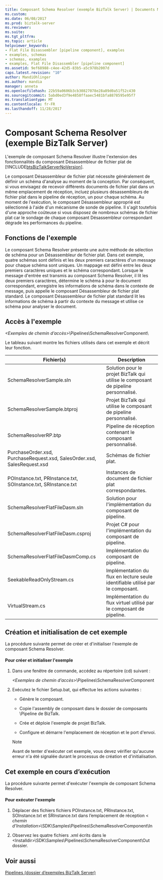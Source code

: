 ```yaml
---
title: Composant Schema Resolver (exemple BizTalk Server) | Documents Microsoft
ms.custom: 
ms.date: 06/08/2017
ms.prod: biztalk-server
ms.reviewer: 
ms.suite: 
ms.tgt_pltfrm: 
ms.topic: article
helpviewer_keywords:
- Flat File Disassembler [pipeline component], examples
- examples, schemas
- schemas, examples
- examples, Flat File Disassembler [pipeline component]
ms.assetid: 9ef68988-c4ee-42d5-83b5-a5c978b2007d
caps.latest.revision: "10"
author: MandiOhlinger
ms.author: mandia
manager: anneta
ms.openlocfilehash: 22b59a0606b3cb30827078e28a89d0a51f52c430
ms.sourcegitcommit: 5abd0ed3f9e4858ffaaec5481bfa8878595e95f7
ms.translationtype: MT
ms.contentlocale: fr-FR
ms.lasthandoff: 11/28/2017
---
```

# <a name="schema-resolver-component-biztalk-server-sample"></a>Composant Schema Resolver (exemple BizTalk Server)
L'exemple de composant Schema Resolver illustre l'extension des fonctionnalités du composant Désassembleur de fichier plat de [!INCLUDE[btsBizTalkServerNoVersion](../includes/btsbiztalkservernoversion-md.md)].  
  
 Le composant Désassembleur de fichier plat nécessite généralement de définir un schéma d'analyse au moment de la conception. Par conséquent, si vous envisagez de recevoir différents documents de fichier plat dans un même emplacement de réception, incluez plusieurs désassembleurs de fichier plat dans le pipeline de réception, un pour chaque schéma. Au moment de l'exécution, le composant Désassembleur approprié est sélectionné à l'aide d'un mécanisme de sonde de pipeline. Il s'agit toutefois d'une approche coûteuse si vous disposez de nombreux schémas de fichier plat car le sondage de chaque composant Désassembleur correspondant dégrade les performances du pipeline.  
  
## <a name="what-this-sample-does"></a>Fonctions de l'exemple  
 Le composant Schema Resolver présente une autre méthode de sélection de schéma pour un Désassembleur de fichier plat. Dans cet exemple, quatre schémas sont définis et les deux premiers caractères d'un message pour chaque schéma sont uniques. Un mappage est défini entre les deux premiers caractères uniques et le schéma correspondant. Lorsque le message d'entrée est transmis au composant Schema Resolver, il lit les deux premiers caractères, détermine le schéma à pour le document correspondant, enregistre les informations de schéma dans le contexte de message, puis appelle le composant Désassembleur de fichier plat standard. Le composant Désassembleur de fichier plat standard lit les informations de schéma à partir du contexte du message et utilise ce schéma pour analyser le document.  
  
## <a name="where-to-find-this-sample"></a>Accès à l'exemple  
 *\<Exemples de chemin d’accès\>*\Pipelines\SchemaResolverComponent\  
  
 Le tableau suivant montre les fichiers utilisés dans cet exemple et décrit leur fonction.  
  
|Fichier(s)| Description|  
|---------------|-----------------|  
|SchemaResolverSample.sln|Solution pour le projet BizTalk qui utilise le composant de pipeline personnalisé.|  
|SchemaResolverSample.btproj|Projet BizTalk qui utilise le composant de pipeline personnalisé.|  
|SchemaResolverRP.btp|Pipeline de réception contenant le composant personnalisé.|  
|PurchaseOrder.xsd, PurchaseRequest.xsd, SalesOrder.xsd, SalesRequest.xsd|Schémas de fichier plat.|  
|POInstance.txt, PRInstance.txt, SOInstance.txt, SRInstance.txt|Instances de document de fichier plat correspondantes.|  
|SchemaResolverFlatFileDasm.sln|Solution pour l'implémentation du composant de pipeline.|  
|SchemaResolverFlatFileDasm.csproj|Projet C# pour l'implémentation du composant de pipeline.|  
|SchemaResolverFlatFileDasmComp.cs|Implémentation du composant de pipeline.|  
|SeekableReadOnlyStream.cs|Implémentation du flux en lecture seule identifiable utilisé par le composant.|  
|VirtualStream.cs|Implémentation du flux virtuel utilisé par le composant de pipeline.|  
  
## <a name="building-and-initializing-this-sample"></a>Création et initialisation de cet exemple  
 La procédure suivante permet de créer et d'initialiser l'exemple de composant Schema Resolver.  
  
#### <a name="to-build-and-initialize-this-sample"></a>Pour créer et initialiser l'exemple  
  
1.  Dans une fenêtre de commande, accédez au répertoire (cd) suivant :  
  
     *\<Exemples de chemin d’accès\>*\Pipelines\SchemaResolverComponent  
  
2.  Exécutez le fichier Setup.bat, qui effectue les actions suivantes :  
  
    -   Génère le composant.  
  
    -   Copie l'assembly de composant dans le dossier de composants \Pipeline de BizTalk.  
  
    -   Crée et déploie l'exemple de projet BizTalk.  
  
    -   Configure et démarre l'emplacement de réception et le port d'envoi.  
  
    > [!NOTE]
    >  Avant de tenter d'exécuter cet exemple, vous devez vérifier qu'aucune erreur n'a été signalée durant le processus de création et d'initialisation.  
  
## <a name="running-this-sample"></a>Cet exemple en cours d’exécution  
 La procédure suivante permet d'exécuter l'exemple de composant Schema Resolver.  
  
#### <a name="to-run-this-sample"></a>Pour exécuter l'exemple  
  
1.  Déplacer des fichiers fichiers POInstance.txt, PRInstance.txt, SOInstance.txt et SRInstance.txt dans l’emplacement de réception \< *chemin d’Installation*\>\SDK\Samples\Pipelines\SchemaResolverComponent\In  
  
2.  Observez les quatre fichiers .xml écrits dans le \<Installdir\>\SDK\Samples\Pipelines\SchemaResolverComponent\Out dossier.  
  
## <a name="see-also"></a>Voir aussi  
 [Pipelines (dossier d’exemples BizTalk Server)](../core/pipelines-biztalk-server-samples-folder.md)